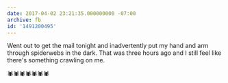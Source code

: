 ```yaml
---
date: 2017-04-02 23:21:35.000000000 -07:00
archive: fb
id: '1491200495'
---
```


Went out to get the mail tonight and inadvertently put my hand and arm through spiderwebs in the dark. That was three hours ago and I still feel like there's something crawling on me. 

🕷🕷🕷🕷🕷🕷🕷
